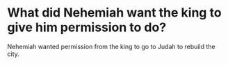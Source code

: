 # What did Nehemiah want the king to give him permission to do?

Nehemiah wanted permission from the king to go to Judah to rebuild the city.
